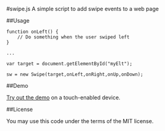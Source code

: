 #swipe.js 
A simple script to add swipe events to a web page

##Usage

    function onLeft() {
    	// Do something when the user swiped left
    }
    
    ...
    
    var target = document.getElementById("myElt");
    
    sw = new Swipe(target,onLeft,onRight,onUp,onDown);

##Demo

[Try out the demo](http://kaizouman.github.com/swipe/) on a touch-enabled device.

##License

You may use this code under the terms of the MIT license.